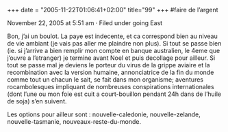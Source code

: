 +++
date = "2005-11-22T01:06:41+02:00"
title="99"
+++
#faire de l’argent

November 22, 2005 at 5:51 am · Filed under going East

Bon, j’ai un boulot. La paye est indecente, et ca correspond bien au niveau de vie ambiant (je vais pas aller me plaindre non plus).
Si tout se passe bien (ie. si j’arrive a bien remplir mon compte en banque australien, le 4eme que j’ouvre a l’etranger) je termine avant Noel et puis decollage pour ailleur. Si tout se passe mal je deviens le porteur du virus de la grippe aviaire et la recombination avec la version humaine, annonciatrice de la fin du monde comme tout un chacun le sait, se fait dans mon organisme; aventures rocambolesques impliquant de nombreuses conspirations internationales (dont l’une ou mon foie est cuit a court-bouillon pendant 24h dans de l’huile de soja) s’en suivent.

Les options pour ailleur sont : nouvelle-caledonie, nouvelle-zelande, nouvelle-tasmanie, nouveaux-reste-du-monde.

